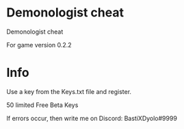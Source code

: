 # Demonologist cheat
Demonologist cheat 

For game version 0.2.2

# Info

Use a key from the Keys.txt file and register. 

50 limited Free Beta Keys 

If errors occur, then write me on Discord: BastiXDyolo#9999

